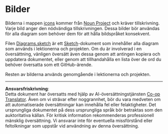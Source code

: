 <!--
CO_OP_TRANSLATOR_METADATA:
{
  "original_hash": "50abd54997afa7e7a3fc7019379e49e3",
  "translation_date": "2025-08-27T22:12:01+00:00",
  "source_file": "images/README.md",
  "language_code": "sv"
}
-->
# Bilder

Bilderna i mappen [icons](../../../images/icons) kommer från [Noun Project](https://thenounproject.com) och kräver tillskrivning. Varje bild anger den nödvändiga tillskrivningen. Dessa bilder bör användas för alla diagram som behöver dem för att hålla bildspråket konsekvent.

Filen [Diagrams.sketch](../../../images/Diagrams.sketch) är ett [Sketch](https://www.sketch.com)-dokument som innehåller alla diagram som används i lektionerna och projekten. Om du är involverad i en översättning, vänligen översätt även dessa genom att antingen kopiera och uppdatera dokumentet, eller genom att tillhandahålla en lista över de ord du behöver översatta som ett GitHub-ärende.

Resten av bilderna används genomgående i lektionerna och projekten.

---

**Ansvarsfriskrivning**:  
Detta dokument har översatts med hjälp av AI-översättningstjänsten [Co-op Translator](https://github.com/Azure/co-op-translator). Även om vi strävar efter noggrannhet, bör du vara medveten om att automatiserade översättningar kan innehålla fel eller felaktigheter. Det ursprungliga dokumentet på dess ursprungliga språk bör betraktas som den auktoritativa källan. För kritisk information rekommenderas professionell mänsklig översättning. Vi ansvarar inte för eventuella missförstånd eller feltolkningar som uppstår vid användning av denna översättning.
